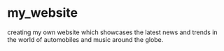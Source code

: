 # my_website
creating my own website which showcases the latest news and trends in the world of automobiles and music around the globe. 
